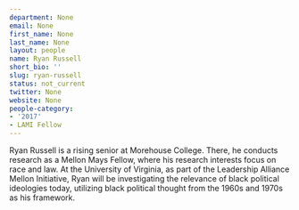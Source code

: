 ```yaml
---
department: None
email: None
first_name: None
last_name: None
layout: people
name: Ryan Russell
short_bio: ''
slug: ryan-russell
status: not_current
twitter: None
website: None
people-category:
- '2017'
- LAMI Fellow
---
```


Ryan Russell is a rising senior at Morehouse College. There, he conducts research as a Mellon Mays Fellow, where his research interests focus on race and law. At the University of Virginia, as part of the Leadership Alliance Mellon Initiative, Ryan will be investigating the relevance of black political ideologies today, utilizing black political thought from the 1960s and 1970s as his framework.
